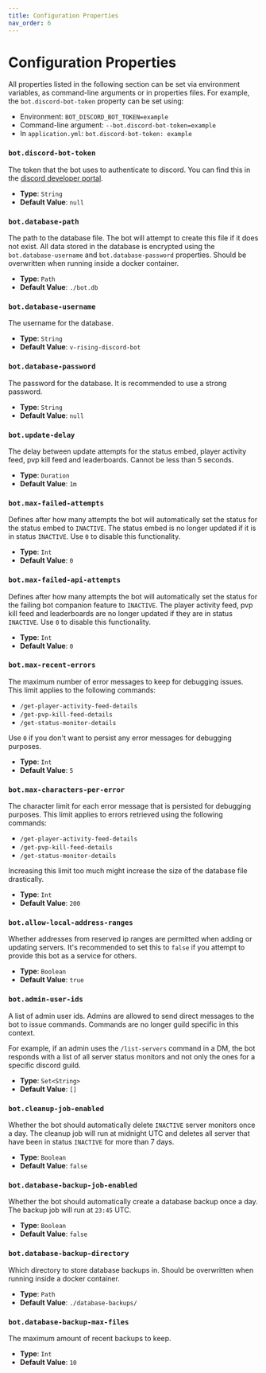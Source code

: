 ```yaml
---
title: Configuration Properties
nav_order: 6
---
```


# Configuration Properties

All properties listed in the following section can be set via environment variables, as command-line arguments or in properties files.
For example, the `bot.discord-bot-token` property can be set using:

* Environment: `BOT_DISCORD_BOT_TOKEN=example`
* Command-line argument: `--bot.discord-bot-token=example`
* In `application.yml`: `bot.discord-bot-token: example`

### `bot.discord-bot-token`

The token that the bot uses to authenticate to discord.
You can find this in the [discord developer portal](https://discord.com/developers/applications).

* **Type**: `String`
* **Default Value**: `null`

### `bot.database-path`

The path to the database file. The bot will attempt to create this file if it does not exist.
All data stored in the database is encrypted using the `bot.database-username` and `bot.database-password` properties.
Should be overwritten when running inside a docker container.

* **Type**: `Path`
* **Default Value**: `./bot.db`

### `bot.database-username`

The username for the database.

* **Type**: `String`
* **Default Value**: `v-rising-discord-bot`

### `bot.database-password`

The password for the database. It is recommended to use a strong password.

* **Type**: `String`
* **Default Value**: `null`

### `bot.update-delay`

The delay between update attempts for the status embed, player activity feed, pvp kill feed and leaderboards.
Cannot be less than 5 seconds.

* **Type**: `Duration`
* **Default Value**: `1m`

### `bot.max-failed-attempts`

Defines after how many attempts the bot will automatically set the status for the status embed to `INACTIVE`.
The status embed is no longer updated if it is in status `INACTIVE`.
Use `0` to disable this functionality.

* **Type**: `Int`
* **Default Value**: `0`

### `bot.max-failed-api-attempts`

Defines after how many attempts the bot will automatically set the status for the failing bot companion feature to `INACTIVE`.
The player activity feed, pvp kill feed and leaderboards are no longer updated if they are in status `INACTIVE`.
Use `0` to disable this functionality.

* **Type**: `Int`
* **Default Value**: `0`

### `bot.max-recent-errors`

The maximum number of error messages to keep for debugging issues.
This limit applies to the following commands:

* `/get-player-activity-feed-details`
* `/get-pvp-kill-feed-details`
* `/get-status-monitor-details`

Use `0` if you don't want to persist any error messages for debugging purposes.

* **Type**: `Int`
* **Default Value**: `5`

### `bot.max-characters-per-error`

The character limit for each error message that is persisted for debugging purposes.
This limit applies to errors retrieved using the following commands:

* `/get-player-activity-feed-details`
* `/get-pvp-kill-feed-details`
* `/get-status-monitor-details`

Increasing this limit too much might increase the size of the database file drastically.

* **Type**: `Int`
* **Default Value**: `200`

### `bot.allow-local-address-ranges`

Whether addresses from reserved ip ranges are permitted when adding or updating servers.
It's recommended to set this to `false` if you attempt to provide this bot as a service for others.

* **Type**: `Boolean`
* **Default Value**: `true`

### `bot.admin-user-ids`

A list of admin user ids.
Admins are allowed to send direct messages to the bot to issue commands.
Commands are no longer guild specific in this context.

For example, if an admin uses the `/list-servers` command in a DM, the bot responds
with a list of all server status monitors and not only the ones for a specific discord guild.

* **Type**: `Set<String>`
* **Default Value**: `[]`

### `bot.cleanup-job-enabled`

Whether the bot should automatically delete `INACTIVE` server monitors once a day.
The cleanup job will run at midnight UTC and deletes all server that have been in status `INACTIVE` for more than 7 days.

* **Type**: `Boolean`
* **Default Value**: `false`

### `bot.database-backup-job-enabled`

Whether the bot should automatically create a database backup once a day.
The backup job will run at `23:45` UTC.

* **Type**: `Boolean`
* **Default Value**: `false`

### `bot.database-backup-directory`

Which directory to store database backups in.
Should be overwritten when running inside a docker container.

* **Type**: `Path`
* **Default Value**: `./database-backups/`

### `bot.database-backup-max-files`

The maximum amount of recent backups to keep.

* **Type**: `Int`
* **Default Value**: `10`
